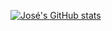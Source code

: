 [![José's GitHub stats](https://github-readme-stats.vercel.app/api?username=joserapa98)](https://github.com/anuraghazra/github-readme-stats)
